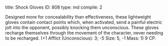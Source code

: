 title:          Shock Gloves
ID:             808
type:           md
compile:        2



Designed more for concealability than effectiveness, these lightweight gloves contain contact points which, when activated, send a painful electric jolt into the opponent, possibly knocking them unconscious. These gloves recharge themselves through the movement of the character, never needing to be recharged. (+1 Afflict (Unconscious): 3; -5 Size: 5, -1 Mass: 1) 9 CP.
